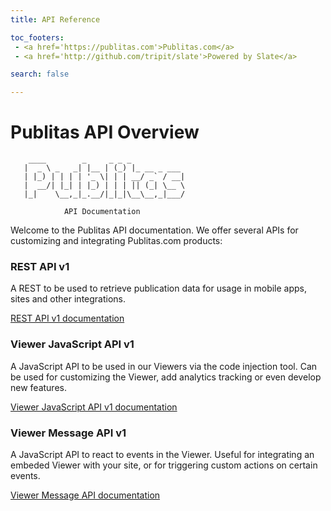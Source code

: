```yaml
---
title: API Reference

toc_footers:
 - <a href='https://publitas.com'>Publitas.com</a>
 - <a href='http://github.com/tripit/slate'>Powered by Slate</a>

search: false

---
```

# Publitas API Overview

```
    ____        _     _ _ _
   |  _ \ _   _| |__ | (_) |_ __ _ ___
   | |_) | | | | '_ \| | | __/ _` / __|
   |  __/| |_| | |_) | | | || (_| \__ \
   |_|    \__,_|_.__/|_|_|\__\__,_|___/

            API Documentation
```

Welcome to the Publitas API documentation. We offer several APIs for customizing and integrating Publitas.com products:


### REST API v1

A REST to be used to retrieve publication data for usage in mobile apps, sites and other integrations.

[REST API v1 documentation](rest-v1.html)


### Viewer JavaScript API v1

A JavaScript API to be used in our Viewers via the code injection tool. Can be used for customizing the Viewer, add analytics tracking or even develop new features.

[Viewer JavaScript API v1 documentation](js.html)

### Viewer Message API v1

A JavaScript API to react to events in the Viewer. Useful for integrating an embeded Viewer with your site, or for triggering custom actions on certain events.

[Viewer Message API documentation](viewer-message-api.html)
